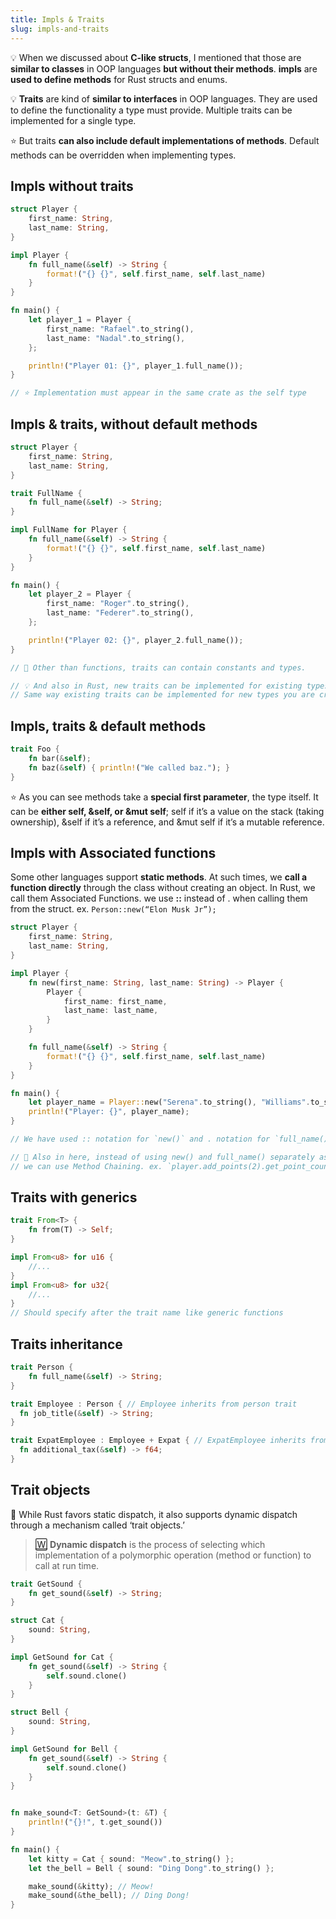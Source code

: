 ```yaml
---
title: Impls & Traits
slug: impls-and-traits
---
```


💡 When we discussed about **C-like structs**, I mentioned that those are **similar to classes** in OOP languages **but without their methods**. **impls** are **used to define methods** for Rust structs and enums.

💡 **Traits** are kind of **similar to interfaces** in OOP languages. They are used to define the functionality a type must provide. Multiple traits can be implemented for a single type.

⭐️️ But traits **can also include default implementations of methods**. Default methods can be overridden when implementing types.

## Impls without traits

```rust
struct Player {
    first_name: String,
    last_name: String,
}

impl Player {
    fn full_name(&self) -> String {
        format!("{} {}", self.first_name, self.last_name)
    }
}

fn main() {
    let player_1 = Player {
        first_name: "Rafael".to_string(),
        last_name: "Nadal".to_string(),
    };

    println!("Player 01: {}", player_1.full_name());
}

// ⭐️ Implementation must appear in the same crate as the self type
```

## Impls & traits, without default methods

```rust
struct Player {
    first_name: String,
    last_name: String,
}

trait FullName {
    fn full_name(&self) -> String;
}

impl FullName for Player {
    fn full_name(&self) -> String {
        format!("{} {}", self.first_name, self.last_name)
    }
}

fn main() {
    let player_2 = Player {
        first_name: "Roger".to_string(),
        last_name: "Federer".to_string(),
    };

    println!("Player 02: {}", player_2.full_name());
}

// 🔎 Other than functions, traits can contain constants and types.

// 💡 And also in Rust, new traits can be implemented for existing types even for types like i8, f64 and etc.
// Same way existing traits can be implemented for new types you are creating.
```

## Impls, traits & default methods

```rust
trait Foo {
    fn bar(&self);
    fn baz(&self) { println!("We called baz."); }
}
```

⭐️ As you can see methods take a **special first parameter**, the type itself. It can be **either self, &self, or &mut self**; self if it’s a value on the stack (taking ownership), &self if it’s a reference, and &mut self if it’s a mutable reference.

## Impls with Associated functions

Some other languages support **static methods**. At such times, we **call a function directly** through the class without creating an object. In Rust, we call them Associated Functions. we use **::**  instead of . when calling them from the struct.
ex. `Person::new(“Elon Musk Jr”);`


```rust
struct Player {
    first_name: String,
    last_name: String,
}

impl Player {
    fn new(first_name: String, last_name: String) -> Player {
        Player {
            first_name: first_name,
            last_name: last_name,
        }
    }

    fn full_name(&self) -> String {
        format!("{} {}", self.first_name, self.last_name)
    }
}

fn main() {
    let player_name = Player::new("Serena".to_string(), "Williams".to_string()).full_name();
    println!("Player: {}", player_name);
}

// We have used :: notation for `new()` and . notation for `full_name()`

// 🔎 Also in here, instead of using new() and full_name() separately as two expressions, 
// we can use Method Chaining. ex. `player.add_points(2).get_point_count();`
```

## Traits with generics

```rust
trait From<T> {
    fn from(T) -> Self;
}

impl From<u8> for u16 {
    //...
}
impl From<u8> for u32{
    //...
}
// Should specify after the trait name like generic functions
```

## Traits inheritance

```rust
trait Person {
    fn full_name(&self) -> String;
}

trait Employee : Person { // Employee inherits from person trait
  fn job_title(&self) -> String;
}

trait ExpatEmployee : Employee + Expat { // ExpatEmployee inherits from Employee and Expat traits
  fn additional_tax(&self) -> f64;
}
```

## Trait objects

🔎 While Rust favors static dispatch, it also supports dynamic dispatch through a mechanism called ‘trait objects.’

> [🅆](https://en.wikipedia.org/wiki/Dynamic_dispatch) **Dynamic dispatch** is the process of selecting which implementation of a polymorphic operation (method or function) to call at run time.


```rust
trait GetSound {
    fn get_sound(&self) -> String;
}

struct Cat {
    sound: String,
}

impl GetSound for Cat {
    fn get_sound(&self) -> String {
        self.sound.clone()
    }
}

struct Bell {
    sound: String,
}

impl GetSound for Bell {
    fn get_sound(&self) -> String {
        self.sound.clone()
    }
}


fn make_sound<T: GetSound>(t: &T) {
    println!("{}!", t.get_sound())
}

fn main() {
    let kitty = Cat { sound: "Meow".to_string() };
    let the_bell = Bell { sound: "Ding Dong".to_string() };

    make_sound(&kitty); // Meow!
    make_sound(&the_bell); // Ding Dong!
}
```
